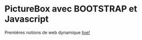 # PictureBox avec BOOTSTRAP et Javascript
Premières notions de web dynamique
[live!](https://ricou12.github.io/PictureBox-BOOTSTRAP-JS/)
